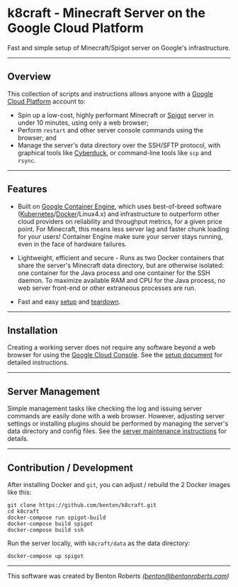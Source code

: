 k8craft - Minecraft Server on the Google Cloud Platform
================
Fast and simple setup of Minecraft/Spigot server on Google's infrastructure.

----------------
Overview
----------------
This collection of scripts and instructions allows anyone with a [Google Cloud Platform][1] account to:
* Spin up a low-cost, highly performant Minecraft or [Spigot][2] server in under 10 minutes, using only a web browser;
* Perform `restart` and other server console commands using the browser; and
* Manage the server's data directory over the SSH/SFTP protocol, with graphical tools like [Cyberduck][3], or command-line tools like `scp` and `rsync`.

----------------
Features
----------------
* Built on [Google Container Engine][4], which uses best-of-breed software  ([Kubernetes][5]/[Docker][6]/Linux4.x) and infrastructure to outperform other cloud providers on reliability and throughput metrics, for a given price point. For Minecraft, this means less server lag and faster chunk loading for your users! Container Engine make sure your server stays running, even in the face of hardware failures.

* Lightweight, efficient and secure - Runs as two Docker containers that share the server's Minecraft data directory, but are otherwise isolated: one container for the Java process and one container for the SSH daemon. To maximize available RAM and CPU for the Java process, no web server front-end or other extraneous processes are run.

* Fast and easy [setup][7] and [teardown][8].

----------------
Installation
----------------
Creating a working server does not require any software beyond a web browser for using the [Google Cloud Console][9]. See the [setup document][7] for detailed instructions.

----------------
Server Management
----------------
Simple management tasks like checking the log and issuing server commands are easily done with a web browser. However, adjusting server settings or installing plugins should be performed by managing the server's data directory and config files. See the [server maintenance instructions][10] for details.

----------------
Contribution / Development
----------------
After installing Docker and `git`, you can adjust / rebuild the 2 Docker images like this:

    git clone https://github.com/benton/k8craft.git
    cd k8craft
    docker-compose run spigot-build
    docker-compose build spigot
    docker-compose build ssh

Run the server locally, with `k8craft/data` as the data directory:

    docker-compose up spigot

---
This software was created by Benton Roberts _(benton@bentonroberts.com)_



[1]:https://cloud.google.com/
[2]:https://www.spigotmc.org/
[3]:https://cyberduck.io/
[4]:https://cloud.google.com/container-engine/
[5]:http://kubernetes.io/
[6]:https://www.docker.com/
[7]:https://github.com/benton/k8craft/blob/master/doc/setup.md
[8]:https://github.com/benton/k8craft/blob/master/doc/teardown.md
[9]:https://console.cloud.google.com/home/dashboard
[10]:https://github.com/benton/k8craft/blob/master/doc/maintenance.md
